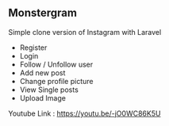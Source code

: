 ## Monstergram

Simple clone version of Instagram with Laravel
- Register
- Login
- Follow / Unfollow user
- Add new post
- Change profile picture
- View Single posts
- Upload Image

Youtube Link : https://youtu.be/-jO0WC86K5U

